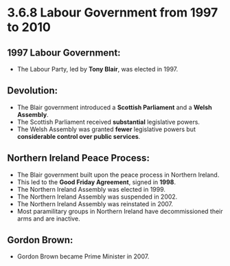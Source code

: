 # 3.6.8 Labour Government from 1997 to 2010

## 1997 Labour Government:
- The Labour Party, led by **Tony Blair**, was elected in 1997.

## Devolution:
- The Blair government introduced a **Scottish Parliament** and a **Welsh Assembly**.
- The Scottish Parliament received **substantial** legislative powers.
- The Welsh Assembly was granted **fewer** legislative powers but **considerable control over public services**.

## Northern Ireland Peace Process:
- The Blair government built upon the peace process in Northern Ireland.
- This led to the **Good Friday Agreement**, signed in **1998**.
- The Northern Ireland Assembly was elected in 1999.
- The Northern Ireland Assembly was suspended in 2002.
- The Northern Ireland Assembly was reinstated in 2007.
- Most paramilitary groups in Northern Ireland have decommissioned their arms and are inactive.

## Gordon Brown:
- Gordon Brown became Prime Minister in 2007.